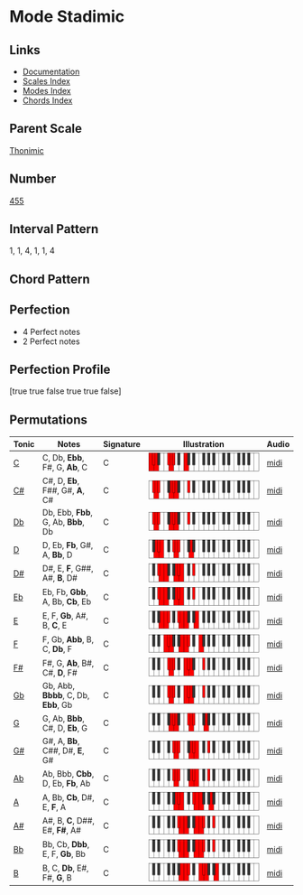 # Mode Stadimic

## Links

- [Documentation](index.md)
- [Scales Index](Scales.md)
- [Modes Index](Modes.md)
- [Chords Index](Chords.md)

## Parent Scale

[Thonimic](ScaleThonimic.md)

## Number

[455](https://ianring.com/musictheory/scales/455)

## Interval Pattern

1, 1, 4, 1, 1, 4

## Chord Pattern



## Perfection

- 4 Perfect notes
- 2 Perfect notes

## Perfection Profile

[true true false true true false]

## Permutations

| Tonic | Notes | Signature | Illustration | Audio |
|-------|-------|-----------|--------------|-------|
| [C](ModeCNaturalStadimic.md) | C, Db, **Ebb**, F#, G, **Ab**, C | C | ![CNaturalStadimic](ModeCNaturalStadimic.png) | [midi](https://github.com/edipermadi/music/blob/main/docs/ModeCNaturalStadimic.mid?raw=true) |
| [C#](ModeCSharpStadimic.md) | C#, D, **Eb**, F##, G#, **A**, C# | C | ![CSharpStadimic](ModeCSharpStadimic.png) | [midi](https://github.com/edipermadi/music/blob/main/docs/ModeCSharpStadimic.mid?raw=true) |
| [Db](ModeDFlatStadimic.md) | Db, Ebb, **Fbb**, G, Ab, **Bbb**, Db | C | ![DFlatStadimic](ModeDFlatStadimic.png) | [midi](https://github.com/edipermadi/music/blob/main/docs/ModeDFlatStadimic.mid?raw=true) |
| [D](ModeDNaturalStadimic.md) | D, Eb, **Fb**, G#, A, **Bb**, D | C | ![DNaturalStadimic](ModeDNaturalStadimic.png) | [midi](https://github.com/edipermadi/music/blob/main/docs/ModeDNaturalStadimic.mid?raw=true) |
| [D#](ModeDSharpStadimic.md) | D#, E, **F**, G##, A#, **B**, D# | C | ![DSharpStadimic](ModeDSharpStadimic.png) | [midi](https://github.com/edipermadi/music/blob/main/docs/ModeDSharpStadimic.mid?raw=true) |
| [Eb](ModeEFlatStadimic.md) | Eb, Fb, **Gbb**, A, Bb, **Cb**, Eb | C | ![EFlatStadimic](ModeEFlatStadimic.png) | [midi](https://github.com/edipermadi/music/blob/main/docs/ModeEFlatStadimic.mid?raw=true) |
| [E](ModeENaturalStadimic.md) | E, F, **Gb**, A#, B, **C**, E | C | ![ENaturalStadimic](ModeENaturalStadimic.png) | [midi](https://github.com/edipermadi/music/blob/main/docs/ModeENaturalStadimic.mid?raw=true) |
| [F](ModeFNaturalStadimic.md) | F, Gb, **Abb**, B, C, **Db**, F | C | ![FNaturalStadimic](ModeFNaturalStadimic.png) | [midi](https://github.com/edipermadi/music/blob/main/docs/ModeFNaturalStadimic.mid?raw=true) |
| [F#](ModeFSharpStadimic.md) | F#, G, **Ab**, B#, C#, **D**, F# | C | ![FSharpStadimic](ModeFSharpStadimic.png) | [midi](https://github.com/edipermadi/music/blob/main/docs/ModeFSharpStadimic.mid?raw=true) |
| [Gb](ModeGFlatStadimic.md) | Gb, Abb, **Bbbb**, C, Db, **Ebb**, Gb | C | ![GFlatStadimic](ModeGFlatStadimic.png) | [midi](https://github.com/edipermadi/music/blob/main/docs/ModeGFlatStadimic.mid?raw=true) |
| [G](ModeGNaturalStadimic.md) | G, Ab, **Bbb**, C#, D, **Eb**, G | C | ![GNaturalStadimic](ModeGNaturalStadimic.png) | [midi](https://github.com/edipermadi/music/blob/main/docs/ModeGNaturalStadimic.mid?raw=true) |
| [G#](ModeGSharpStadimic.md) | G#, A, **Bb**, C##, D#, **E**, G# | C | ![GSharpStadimic](ModeGSharpStadimic.png) | [midi](https://github.com/edipermadi/music/blob/main/docs/ModeGSharpStadimic.mid?raw=true) |
| [Ab](ModeAFlatStadimic.md) | Ab, Bbb, **Cbb**, D, Eb, **Fb**, Ab | C | ![AFlatStadimic](ModeAFlatStadimic.png) | [midi](https://github.com/edipermadi/music/blob/main/docs/ModeAFlatStadimic.mid?raw=true) |
| [A](ModeANaturalStadimic.md) | A, Bb, **Cb**, D#, E, **F**, A | C | ![ANaturalStadimic](ModeANaturalStadimic.png) | [midi](https://github.com/edipermadi/music/blob/main/docs/ModeANaturalStadimic.mid?raw=true) |
| [A#](ModeASharpStadimic.md) | A#, B, **C**, D##, E#, **F#**, A# | C | ![ASharpStadimic](ModeASharpStadimic.png) | [midi](https://github.com/edipermadi/music/blob/main/docs/ModeASharpStadimic.mid?raw=true) |
| [Bb](ModeBFlatStadimic.md) | Bb, Cb, **Dbb**, E, F, **Gb**, Bb | C | ![BFlatStadimic](ModeBFlatStadimic.png) | [midi](https://github.com/edipermadi/music/blob/main/docs/ModeBFlatStadimic.mid?raw=true) |
| [B](ModeBNaturalStadimic.md) | B, C, **Db**, E#, F#, **G**, B | C | ![BNaturalStadimic](ModeBNaturalStadimic.png) | [midi](https://github.com/edipermadi/music/blob/main/docs/ModeBNaturalStadimic.mid?raw=true) |
